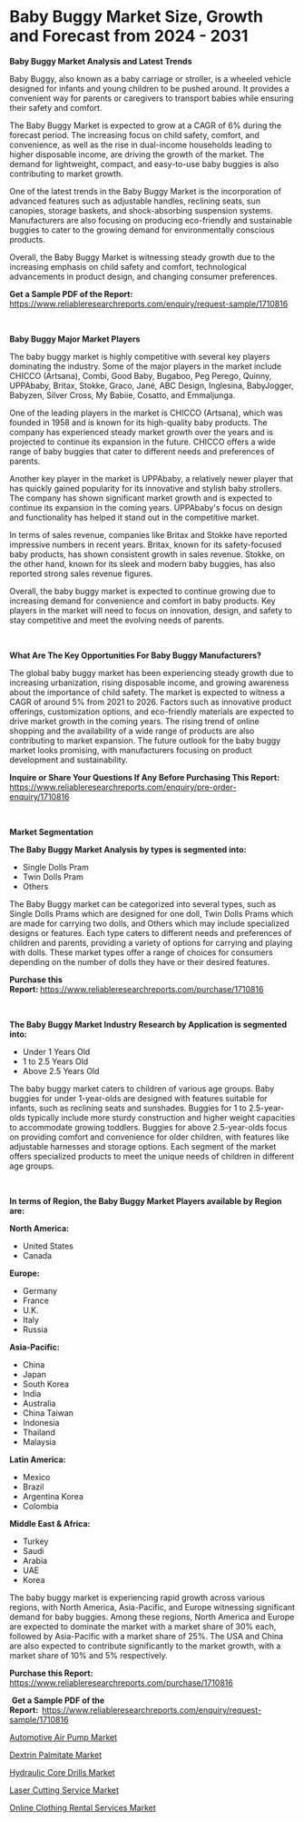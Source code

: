 <p><h1>Baby Buggy Market Size, Growth and Forecast from 2024 - 2031</h1></p><p><strong>Baby Buggy Market Analysis and Latest Trends</strong></p>
<p><p>Baby Buggy, also known as a baby carriage or stroller, is a wheeled vehicle designed for infants and young children to be pushed around. It provides a convenient way for parents or caregivers to transport babies while ensuring their safety and comfort.</p><p>The Baby Buggy Market is expected to grow at a CAGR of 6% during the forecast period. The increasing focus on child safety, comfort, and convenience, as well as the rise in dual-income households leading to higher disposable income, are driving the growth of the market. The demand for lightweight, compact, and easy-to-use baby buggies is also contributing to market growth.</p><p>One of the latest trends in the Baby Buggy Market is the incorporation of advanced features such as adjustable handles, reclining seats, sun canopies, storage baskets, and shock-absorbing suspension systems. Manufacturers are also focusing on producing eco-friendly and sustainable buggies to cater to the growing demand for environmentally conscious products.</p><p>Overall, the Baby Buggy Market is witnessing steady growth due to the increasing emphasis on child safety and comfort, technological advancements in product design, and changing consumer preferences.</p></p>
<p><strong>Get a Sample PDF of the Report:&nbsp;</strong> <a href="https://www.reliableresearchreports.com/enquiry/request-sample/1710816">https://www.reliableresearchreports.com/enquiry/request-sample/1710816</a></p>
<p>&nbsp;</p>
<p><strong>Baby Buggy Major Market Players</strong></p>
<p><p>The baby buggy market is highly competitive with several key players dominating the industry. Some of the major players in the market include CHICCO (Artsana), Combi, Good Baby, Bugaboo, Peg Perego, Quinny, UPPAbaby, Britax, Stokke, Graco, Jané, ABC Design, Inglesina, BabyJogger, Babyzen, Silver Cross, My Babiie, Cosatto, and Emmaljunga.</p><p>One of the leading players in the market is CHICCO (Artsana), which was founded in 1958 and is known for its high-quality baby products. The company has experienced steady market growth over the years and is projected to continue its expansion in the future. CHICCO offers a wide range of baby buggies that cater to different needs and preferences of parents.</p><p>Another key player in the market is UPPAbaby, a relatively newer player that has quickly gained popularity for its innovative and stylish baby strollers. The company has shown significant market growth and is expected to continue its expansion in the coming years. UPPAbaby's focus on design and functionality has helped it stand out in the competitive market.</p><p>In terms of sales revenue, companies like Britax and Stokke have reported impressive numbers in recent years. Britax, known for its safety-focused baby products, has shown consistent growth in sales revenue. Stokke, on the other hand, known for its sleek and modern baby buggies, has also reported strong sales revenue figures.</p><p>Overall, the baby buggy market is expected to continue growing due to increasing demand for convenience and comfort in baby products. Key players in the market will need to focus on innovation, design, and safety to stay competitive and meet the evolving needs of parents.</p></p>
<p>&nbsp;</p>
<p><strong>What Are The Key Opportunities For Baby Buggy Manufacturers?</strong></p>
<p><p>The global baby buggy market has been experiencing steady growth due to increasing urbanization, rising disposable income, and growing awareness about the importance of child safety. The market is expected to witness a CAGR of around 5% from 2021 to 2026. Factors such as innovative product offerings, customization options, and eco-friendly materials are expected to drive market growth in the coming years. The rising trend of online shopping and the availability of a wide range of products are also contributing to market expansion. The future outlook for the baby buggy market looks promising, with manufacturers focusing on product development and sustainability.</p></p>
<p><strong>Inquire or Share Your Questions If Any Before Purchasing This Report:</strong> <a href="https://www.reliableresearchreports.com/enquiry/pre-order-enquiry/1710816">https://www.reliableresearchreports.com/enquiry/pre-order-enquiry/1710816</a></p>
<p>&nbsp;</p>
<p><strong>Market Segmentation</strong></p>
<p><strong>The Baby Buggy Market Analysis by types is segmented into:</strong></p>
<p><ul><li>Single Dolls Pram</li><li>Twin Dolls Pram</li><li>Others</li></ul></p>
<p><p>The Baby Buggy market can be categorized into several types, such as Single Dolls Prams which are designed for one doll, Twin Dolls Prams which are made for carrying two dolls, and Others which may include specialized designs or features. Each type caters to different needs and preferences of children and parents, providing a variety of options for carrying and playing with dolls. These market types offer a range of choices for consumers depending on the number of dolls they have or their desired features.</p></p>
<p><strong>Purchase this Report:&nbsp;</strong><a href="https://www.reliableresearchreports.com/purchase/1710816">https://www.reliableresearchreports.com/purchase/1710816</a></p>
<p>&nbsp;</p>
<p><strong>The Baby Buggy Market Industry Research by Application is segmented into:</strong></p>
<p><ul><li>Under 1 Years Old</li><li>1 to 2.5 Years Old</li><li>Above 2.5 Years Old</li></ul></p>
<p><p>The baby buggy market caters to children of various age groups. Baby buggies for under 1-year-olds are designed with features suitable for infants, such as reclining seats and sunshades. Buggies for 1 to 2.5-year-olds typically include more sturdy construction and higher weight capacities to accommodate growing toddlers. Buggies for above 2.5-year-olds focus on providing comfort and convenience for older children, with features like adjustable harnesses and storage options. Each segment of the market offers specialized products to meet the unique needs of children in different age groups.</p></p>
<p>&nbsp;</p>
<p><strong>In terms of Region, the Baby Buggy Market Players available by Region are:</strong></p>
<p>
    <p> <strong> North America: </strong>
        <ul>
            <li>United States</li>
            <li>Canada</li>
        </ul>
        </p> 
    <p> <strong> Europe: </strong>
        <ul>
            <li>Germany</li>
            <li>France</li>
            <li>U.K.</li>
            <li>Italy</li>
            <li>Russia</li>
        </ul>
        </p> 
    <p> <strong> Asia-Pacific: </strong>
        <ul>
            <li>China</li>
            <li>Japan</li>
            <li>South Korea</li>
            <li>India</li>
            <li>Australia</li>
            <li>China Taiwan</li>
            <li>Indonesia</li>
            <li>Thailand</li>
            <li>Malaysia</li>
        </ul>
        </p> 
    <p> <strong> Latin America: </strong>
        <ul>
            <li>Mexico</li>
            <li>Brazil</li>
            <li>Argentina Korea</li>
            <li>Colombia</li>
        </ul>
        </p> 
    <p> <strong> Middle East & Africa: </strong>
        <ul>
            <li>Turkey</li>
            <li>Saudi</li>
            <li>Arabia</li>
            <li>UAE</li>
            <li>Korea</li>
        </ul>
    </p>
    </p>
<p><p>The baby buggy market is experiencing rapid growth across various regions, with North America, Asia-Pacific, and Europe witnessing significant demand for baby buggies. Among these regions, North America and Europe are expected to dominate the market with a market share of 30% each, followed by Asia-Pacific with a market share of 25%. The USA and China are also expected to contribute significantly to the market growth, with a market share of 10% and 5% respectively.</p></p>
<p><strong>Purchase this Report: </strong><a href="https://www.reliableresearchreports.com/purchase/1710816">https://www.reliableresearchreports.com/purchase/1710816</a></p>
<p>&nbsp;<strong>Get a Sample PDF of the Report:&nbsp;&nbsp;</strong><a href="https://www.reliableresearchreports.com/enquiry/request-sample/1710816">https://www.reliableresearchreports.com/enquiry/request-sample/1710816</a></p>
<p><strong></strong></p>
<p><p><a href="https://github.com/tamvrosiya/Market-Research-Report-List-3/blob/main/automotive-air-pump-market.md">Automotive Air Pump Market</a></p><p><a href="https://github.com/changoleonlaverguenzanoexiste/Market-Research-Report-List-2/blob/main/dextrin-palmitate-market.md">Dextrin Palmitate Market</a></p><p><a href="https://github.com/pizolina/Market-Research-Report-List-3/blob/main/hydraulic-core-drills-market.md">Hydraulic Core Drills Market</a></p><p><a href="https://github.com/danielneavesallisons03mba/Market-Research-Report-List-1/blob/main/laser-cutting-service-market.md">Laser Cutting Service Market</a></p><p><a href="https://github.com/dimitrishawkinswaynenp91rgz/Market-Research-Report-List-1/blob/main/online-clothing-rental-services-market.md">Online Clothing Rental Services Market</a></p></p>